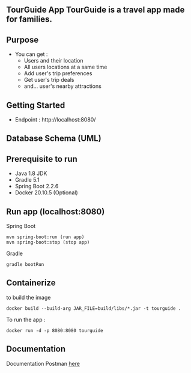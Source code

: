 ## TourGuide App TourGuide is a travel app made for families.

## Purpose
 
- You can get :
    - Users and their location
    - All users locations at a same time
    - Add user's trip preferences
    - Get user's trip deals
    - and... user's nearby attractions

## Getting Started

- Endpoint : http://localhost:8080/

## Database Schema (UML)

## Prerequisite to run

- Java 1.8 JDK
- Gradle 5.1
- Spring Boot 2.2.6
- Docker 20.10.5 (Optional)

## Run app (localhost:8080)

Spring Boot
~~~
mvn spring-boot:run (run app)
mvn spring-boot:stop (stop app)
~~~~

Gradle
~~~
gradle bootRun
~~~

## Containerize
to build the image
~~~
docker build --build-arg JAR_FILE=build/libs/*.jar -t tourguide .
~~~

To run the app : 
~~~
docker run -d -p 8080:8080 tourguide
~~~


## Documentation
 Documentation Postman [here]()

